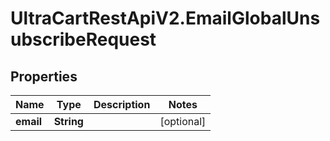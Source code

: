 # UltraCartRestApiV2.EmailGlobalUnsubscribeRequest

## Properties

Name | Type | Description | Notes
------------ | ------------- | ------------- | -------------
**email** | **String** |  | [optional] 


